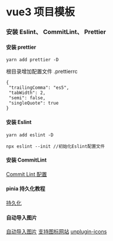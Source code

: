 # vue3 项目模板

### 安装 Eslint、 CommitLint、 Prettier

#### 安装 prettier

```
yarn add prettier -D

```

根目录增加配置文件 .prettierrc

```
{
 "trailingComma": "es5",
 "tabWidth": 2,
 "semi": false,
 "singleQuote": true
}

```

#### 安装 Eslint

```
yarn add eslint -D

npx eslint --init //初始化Eslint配置文件

```

#### 安装 CommitLint

[Commit Lint 配置](https://blog.scott8013.cn/15.git.html)

#### pinia 持久化教程

[持久化](https://juejin.cn/post/7139002338554937352#heading-5)

#### 自动导入图片

[自动导入图片](https://juejin.cn/post/7095460309673967646)
[支持图标网站](https://icones.netlify.app/)
[unplugin-icons](https://www.npmjs.com/package/unplugin-icons#migrate-from-vite-plugin-icons)
